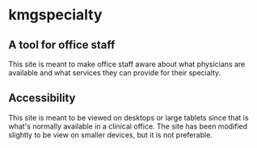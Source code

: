 # kmgspecialty

## A tool for office staff

This site is meant to make office staff aware about what physicians are available and what services they can provide for their specialty.

## Accessibility

This site is meant to be viewed on desktops or large tablets since that is what's normally available in a clinical office. The site has been modified slightly to be view on smaller devices, but it is not preferable.